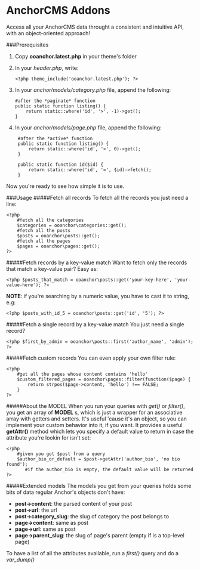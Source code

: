 AnchorCMS Addons
=========

Access all your AnchorCMS data throught a consistent and intuitive API, with an object-oriented approach!

###Prerequisites
 1. Copy **ooanchor.latest.php** in your theme's folder
 2. In your *header.php*, write:

        <?php theme_include('ooanchor.latest.php'); ?>

 3. In your *anchor/models/category.php* file, append the following:
  
        #after the *paginate* function
        public static function listing() {
            return static::where('id', '>', -1)->get();
        }

4. In your *anchor/models/page.php* file, append the following:

        #after the *active* function
        public static function listing() {
            return static::where('id', '>', 0)->get();
        }
        
        public static function id($id) {
            return static::where('id', '=', $id)->fetch();
        }

Now you're ready to see how simple it is to use.

###Usage
#####Fetch all records
To fetch all the records you just need a line:

    <?php
        #fetch all the categories
        $categories = ooanchor\categories::get();
        #fetch all the posts
        $posts = ooanchor\posts::get();
        #fetch all the pages
        $pages = ooanchor\pages::get();
    ?>

#####Fetch records by a key-value match
Want to fetch only the records that match a key-value pair? Easy as:

    <?php $posts_that_match = ooanchor\posts::get('your-key-here', 'your-value-here'); ?>

**NOTE**: if you're searching by a numeric value, you have to cast it to string, e.g:

    <?php $posts_with_id_5 = ooanchor\posts::get('id', '5'); ?>

#####Fetch a single record by a key-value match
You just need a single record? 

    <?php $first_by_admin = ooanchor\posts::first('author_name', 'admin'); ?>

#####Fetch custom records
You can even apply your own filter rule:

    <?php
        #get all the pages whose content contains 'hello'
        $custom_filtered_pages = ooanchor\pages::filter(function($page) {
            return strpos($page->content, 'hello') !== FALSE;
        }
    ?>

#####About the MODEL
When you run your queries with *get()* or *filter()*, you get an array of **MODEL** s, which is just a wrapper for an associative array with getters and setters. It's useful 'cause it's an object, so you can implement your custom behavior into it, if you want. It provides a useful **getAttr()** method which lets you specify a default value to return in case the attribute you're lookin for isn't set:

    <?php
        #given you got $post from a query
        $author_bio_or_default = $post->getAttr('author_bio', 'no bio found');
           #if the author_bio is empty, the default value will be returned
    ?>

#####Extended models
The models you get from your queries holds some bits of data regular Anchor's objects don't have:
 - **post->content**: the parsed content of your post
 - **post->url**: the url
 - **post->category_slug**: the slug of category the post belongs to
 - **page->content**: same as post
 - **page->url**: same as post
 - **page->parent_slug**: the slug of page's parent (empty if is a top-level page)

To have a list of all the attributes available, run a *first()* query and do a *var_dump()*
